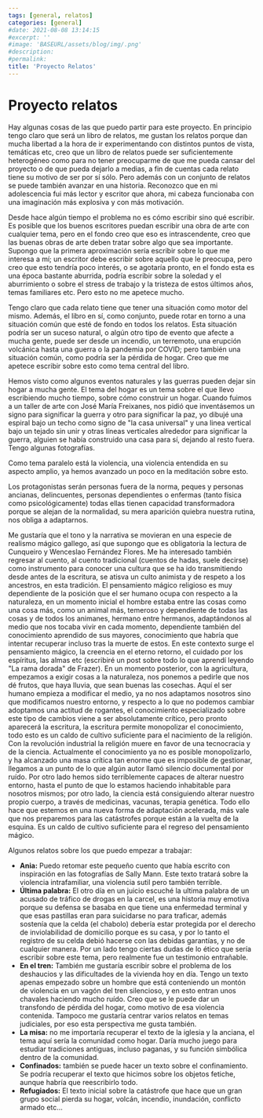 ```yaml
---
tags: [general, relatos]
categories: [general]
#date: 2021-08-08 13:14:15
#excerpt: ''
#image: 'BASEURL/assets/blog/img/.png'
#description:
#permalink:
title: 'Proyecto Relatos'
---
```


# Proyecto relatos

Hay algunas cosas de las que puedo partir para este proyecto. En principio tengo claro que será un libro de relatos, me gustan los relatos porque dan mucha libertad a la hora de ir experimentando con distintos puntos de vista, temáticas etc, creo que un libro de relatos puede ser suficientemente heterogéneo como para no tener preocuparme de que me pueda cansar del proyecto o de que pueda dejarlo a medias, a fin de cuentas cada relato tiene su motivo de ser por sí sólo. Pero además con un conjunto de relatos se puede también avanzar en una historia. Reconozco que en mi adolescencia fui más lector y escritor que ahora, mi cabeza funcionaba con una imaginación más explosiva y con más motivación. 

Desde hace algún tiempo el problema no es cómo escribir sino qué escribir. Es posible que los buenos escritores puedan escribir una obra de arte con cualquier tema, pero en el fondo creo que eso es intrascendente, creo que las buenas obras de arte deben tratar sobre algo que sea importante. Supongo que la primera aproximación sería escribir sobre lo que me interesa a mí; un escritor debe escribir sobre aquello que le preocupa, pero creo que esto tendría poco interés, o se agotaría pronto, en el fondo esta es una época bastante aburrida, podría escribir sobre la soledad y el aburrimiento o sobre el stress de trabajo y la tristeza de estos últimos años, temas familiares etc. Pero esto no me apetece mucho.

Tengo claro que cada relato tiene que tener una situación como motor del mismo. Además, el libro en sí, como conjunto, puede rotar en torno a una situación común que esté de fondo en todos los relatos. Esta situación podría ser un suceso natural, o algún otro tipo de evento que afecte a mucha gente, puede ser desde un incendio, un terremoto, una erupción volcánica hasta una guerra o la pandemia por COVID; pero también una situación común, como podría ser la pérdida de hogar. Creo que me apetece escribir sobre esto como tema central del libro. 

Hemos visto como algunos eventos naturales y las guerras pueden dejar sin hogar a mucha gente. El tema del hogar es un tema sobre el que llevo escribiendo mucho tiempo, sobre cómo construir un hogar. Cuando fuimos a un taller de arte con José María Freixanes, nos pidió que inventásemos un signo para significar la guerra y otro para significar la paz, yo dibujé una espiral bajo un techo como signo de "la casa universal" y una linea vertical bajo un tejado sin unir y otras líneas verticales alrededor para significar la guerra, alguien se había construido una casa para sí, dejando al resto fuera. Tengo algunas fotografías.

Como tema paralelo está la violencia, una violencia entendida en su aspecto amplio, ya hemos avanzado un poco en la meditación sobre esto.

Los protagonistas serán personas fuera de la norma, peques y personas ancianas, delincuentes, personas dependientes o enfermas (tanto física como psicológicamente) todas ellas tienen capacidad transformadora porque se alejan de la normalidad, su mera aparición quiebra nuestra rutina, nos obliga a adaptarnos. 

Me gustaría que el tono y la narrativa se movieran en una especie de realismo mágico gallego, así que supongo que es obligatoria la lectura de Cunqueiro y Wenceslao Fernández Flores. Me ha interesado también regresar al cuento, al cuento tradicional (cuentos de hadas, suele decirse) como instrumento para conocer una cultura que se ha ido transmitiendo desde antes de la escritura, se atisva un culto animista y de respeto a los ancestros, en esta tradición. El pensamiento mágico religioso es muy dependiente de la posición que el ser humano ocupa con respecto a la naturaleza, en un momento inicial el hombre estaba entre las cosas como una cosa más, como un animal más, temeroso y dependiente de todas las cosas y de todos los animanes, hermano entre hermanos, adaptándonos al medio que nos tocaba vivir en cada momento, dependiente también del conocimiento aprendido de sus mayores, conocimiento que habría que intentar recuperar incluso tras la muerte de estos. En este contexto surge el pensamiento mágico, la creencia en el eterno retorno, el cuidado por los espíritus, las almas etc (escribiré un post sobre todo lo que aprendí leyendo "La rama dorada" de Frazer). En un momento posterior, con la agricultura, empezamos a exigir cosas a la naturaleza, nos ponemos a pedirle que nos dé frutos, que haya lluvia, que sean buenas las cosechas. Aquí el ser humano empieza a modificar el medio, ya no nos adaptamos nosotros sino que modificamos nuestro entorno, y respecto a lo que no podemos cambiar adoptamos una actitud de rogantes, el conocimiento especializado sobre este tipo de cambios viene a ser absolutamente crítico, pero pronto aparecerá la escritura, la escritura permite monopolizar el conocimiento, todo esto es un caldo de cultivo suficiente para el nacimiento de la religión. Con la revolución industrial la religión muere en favor de una tecnocracia y de la ciencia. Actualmente el conocimiento ya no es posible monopolizarlo, y ha alcanzado una masa crítica tan enorme que es imposible de gestionar, llegamos a un punto de lo que algún autor llamó silencio documental por ruído. Por otro lado hemos sido terriblemente capaces de alterar nuestro entorno, hasta el punto de que lo estamos haciendo inhabitable para nosotros mismos; por otro lado, la ciencia está consiguiendo alterar nuestro propio cuerpo, a través de medicinas, vacunas, terapia genética. Todo ello hace que estemos en una nueva forma de adaptación acelerada, más vale que nos preparemos para las catástrofes porque están a la vuelta de la esquina. Es un caldo de cultivo suficiente para el regreso del pensamiento mágico.

Algunos relatos sobre los que puedo empezar a trabajar: 

- **Ania:** Puedo retomar este pequeño cuento que había escrito con inspiración en las fotografías de Sally Mann. Este texto tratará sobre la violencia intrafamiliar, una violencia sutil pero también terrible.
- **Última palabra:** El otro día en un juicio escuché la ultima palabra de un acusado de tráfico de drogas en la carcel, es una historia muy emotiva porque su defensa se basaba en que tiene una enfermedad terminal y que esas pastillas eran para suicidarse no para traficar, además sostenía que la celda (el chabolo) debería estar protegida por el derecho de inviolabilidad de domicilio porque es su casa, y por lo tanto el registro de su celda debió hacerse con las debidas garantías, y no de cualquier manera. Por un lado tengo ciertas dudas de lo ético que sería escribir sobre este tema, pero realmente fue un testimonio entrañable.
- **En el tren:** También me gustaría escribir sobre el problema de los deshaucios y las dificultades de la vivienda hoy en día. Tengo un texto apenas empezado sobre un hombre que está conteniendo un montón de violencia en un vagón del tren silencioso, y en esto entran unos chavales haciendo mucho ruído. Creo que se le puede dar un transfondo de pérdida del hogar, como motivo de esa violencia contenida. Tampoco me gustaría centrar varios relatos en temas judiciales, por eso esta perspectiva me gusta también. 
- **La misa:** no me importaría recuperar el texto de la iglesia y la anciana, el tema aquí sería la comunidad como hogar. Daría mucho juego para estudiar tradiciones antiguas, incluso paganas, y su función simbólica dentro de la comunidad.
- **Confinados:** también se puede hacer un texto sobre el confinamiento. Se podría recuperar el texto que hicimos sobre los objetos fetiche, aunque habría que reescribirlo todo.
- **Refugiados:** El texto inicial sobre la catástrofe que hace que un gran grupo social pierda su hogar, volcán, incendio, inundación, conflicto armado etc...
  
